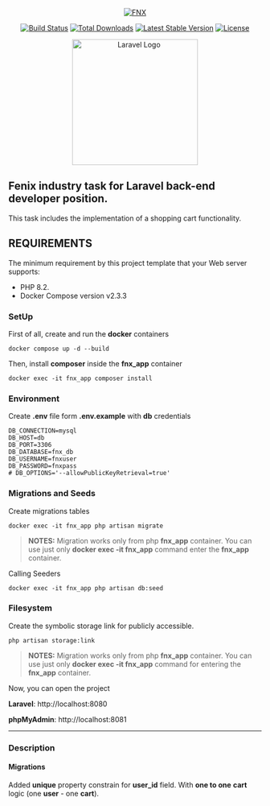 <p align="center"><a href="https://fnx.com.ua" target="_blank"><img src="https://i.work.ua/employer_design/7/2/2/144722_company_logo_5.png" alt="FNX"></a></p>

<p align="center">
<a href="https://github.com/laravel/framework/actions"><img src="https://github.com/laravel/framework/workflows/tests/badge.svg" alt="Build Status"></a>
<a href="https://packagist.org/packages/laravel/framework"><img src="https://img.shields.io/packagist/dt/laravel/framework" alt="Total Downloads"></a>
<a href="https://packagist.org/packages/laravel/framework"><img src="https://img.shields.io/packagist/v/laravel/framework" alt="Latest Stable Version"></a>
<a href="https://packagist.org/packages/laravel/framework"><img src="https://img.shields.io/packagist/l/laravel/framework" alt="License"></a>
<p align="center"><a href="https://laravel.com" target="_blank"><img src="https://raw.githubusercontent.com/laravel/art/master/logo-lockup/5%20SVG/2%20CMYK/1%20Full%20Color/laravel-logolockup-cmyk-red.svg" width="250" alt="Laravel Logo"></a>
</p>

## Fenix industry task for Laravel back-end developer position.

This task includes the implementation of a shopping cart functionality.


REQUIREMENTS
------------

The minimum requirement by this project template that your Web server supports: 

- PHP 8.2.
- Docker Compose version v2.3.3
### SetUp

First of all, create and run the **docker** containers

~~~
docker compose up -d --build
~~~

Then, install **composer** inside the **fnx_app** container
~~~
docker exec -it fnx_app composer install
~~~
### Environment

Create **.env** file form **.env.example** with **db** credentials
~~~
DB_CONNECTION=mysql
DB_HOST=db
DB_PORT=3306
DB_DATABASE=fnx_db
DB_USERNAME=fnxuser
DB_PASSWORD=fnxpass
# DB_OPTIONS='--allowPublicKeyRetrieval=true'
~~~

### Migrations and Seeds

Create migrations tables
~~~
docker exec -it fnx_app php artisan migrate
~~~
> **NOTES:**
> Migration works only from php **fnx_app** container.
> You can use just only **docker exec -it fnx_app** command enter the **fnx_app** container.

Calling Seeders
~~~
docker exec -it fnx_app php artisan db:seed
~~~

### Filesystem

Create the symbolic storage link for publicly accessible.
~~~
php artisan storage:link
~~~
> **NOTES:**
> Migration works only from php **fnx_app** container.
> You can use just only **docker exec -it fnx_app** command for entering the **fnx_app** container.

Now, you can open the project

**Laravel**: http://localhost:8080

**phpMyAdmin**: http://localhost:8081

---
### Description

#### Migrations

Added **unique** property constrain for **user_id** field. With **one to one** **cart** logic (one **user** - one **cart**).

